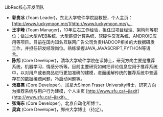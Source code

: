 LibRec核心开发团队

* **郭贵冰** (Team Leader)，东北大学软件学院副教授，个人主页：[http://www.luckymoon.me/](http://www.luckymoon.me/)。
* **王宇峰** (Team Manager)，10年左右工作经验，担任过项目经理、架构师等职位；做过大型WEB系统、大型薪资计算系统、软硬件交互系统、ANDROID应用等项目。目前在国内知名互联网广告公司负责HADOOP相关的大数据研发工作，并担任研发经理岗位。熟练掌握JAVA,JAVASCRIPT,PYTHON等语言。
* **陈旭** (Core Developer)，清华大学软件学院在读博士，研究方向主要是推荐系统，机器学习，情感分析等。目前主要研究如何把评论信息应用于推荐系统中，以对用户或者商品进行更加准确的建模，进而缓解传统的推荐系统中普遍存在的数据稀疏问题，冷启动问题等。
* **汤嘉熹** (Core Developer)，加拿大Simon Fraser University博士，研究方向为推荐系统与用户行为建模，个人主页 [http://www.sfu.ca/~jiaxit](http://www.sfu.ca/~jiaxit)。
* **张海东** (Core Developer)，北京自动化所博士。
* **吴宾** (Core Developer)，郑州大学博士（待定）。

